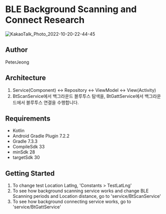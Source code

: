 <h1>BLE Background Scanning and Connect Research</h1>

![KakaoTalk_Photo_2022-10-20-22-44-45](https://user-images.githubusercontent.com/42525347/196965680-12cdba04-9a77-404e-b99e-242d72bab41c.jpeg)


Author
-------------------
PeterJeong


Architecture
--------
1. Service(Component) <-> Repository <-> ViewModel <-> View(Activity)
2. BtScanService에서 백그라운드 블루투스 탐색을, BtGattService에서 백그라운드에서 블루투스 연결을 수행합니다.


Requirements
-------------------
- Kotlin
- Android Gradle Plugin 7.2.2
- Gradle 7.3.3
- CompileSdk 33
- minSdk 28
- targetSdk 30


Getting Started
--------
1. To change test Location Latlng, 'Constants > TestLatLng' 
2. To see how background scanning service works and change BLE Scanning periods and Location distance, go to 'service/BtScanService'
3. To see how background connecting service works, go to 'service/BtGattService'
